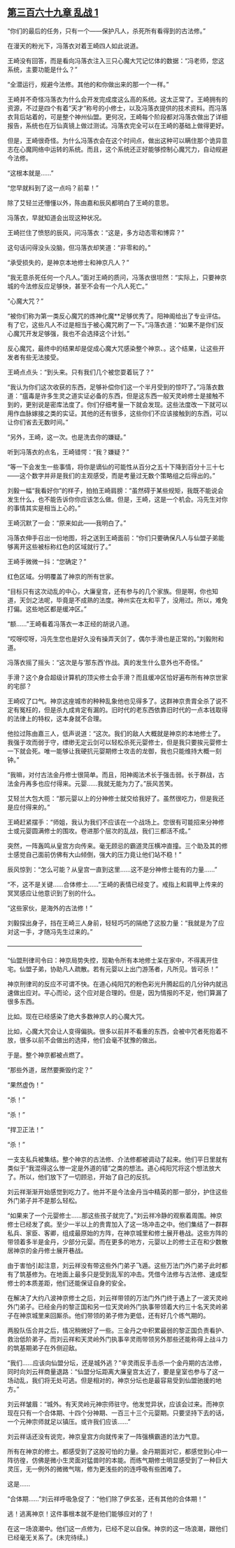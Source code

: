 ## [第三百六十九章 乱战 1](https://www.xxbiquge.com/11_11207/9003754.html)


  “你们的最后的任务，只有一个——保护凡人，杀死所有看得到的古法修。”

  在漫天的粉光下，冯落衣对着王崎四人如此说道。

  王崎没有回答，而是看向冯落衣注入三只心魔大咒记忆体的数据：“冯老师，您这系统，主要功能是什么？”

  “全潜运行，规避今法修。其他的和你做出来的那一个一样。”

  王崎并不奇怪冯落衣为什么会开发完成度这么高的系统。这太正常了。王崎拥有的资源，不过是四个有着“天才”称号的小修士，以及冯落衣提供的技术资料。而冯落衣背后站着的，可是整个神州仙盟。更何况，王崎每个阶段都对冯落衣做出了详细报告，系统也在万仙真镜上做过测试。冯落衣完全可以在王崎的基础上做得更好。

  但是，王崎很奇怪。为什么冯落衣会在这个时间点，做出这种可以瞒住那个诡异意志在心魔网络中运转的系统。而且，这个系统还正好能够控制心魔咒力，自动规避今法修。

  “这根本就是……”

  “您早就料到了这一点吗？前辈！”

  除了艾轻兰还懵懂以外，陈由嘉和辰风都明白了王崎的意思。

  冯落衣，早就知道会出现这种状况。

  王崎拦住了愤怒的辰风，问冯落衣：“这是，多方动态零和博弈？”

  这句话问得没头没脑，但冯落衣却笑道：“非零和的。”

  “承受损失的，是神京本地修士和神京凡人？”

  “我无意杀死任何一个凡人。”面对王崎的质问，冯落衣很坦然：“实际上，只要神京城的今法修反应足够快，甚至不会有一个凡人死亡。”

  “心魔大咒？”

  “被你们称为第一类反心魔咒的炼神化魔**足够优秀了。阳神阁给出了专业评估。有了它，这些凡人不过是相当于被心魔咒刷了一下。”冯落衣道：“如果不是你们反心魔咒开发足够强，我也不会选择这个计划。”

  反心魔咒，最终中的结果却是促成心魔大咒感染整个神京、。这个结果，让这些开发者有些无法接受。

  王崎点点头：“到头来。只有我们几个被您耍着玩了？”

  “我认为你们这次收获的东西，足够补偿你们这一个半月受到的惊吓了。”冯落衣数道：“瘟毒是许多生灵之道实证必备的东西，但是这东西一般天灵岭修士是接触不到的，更别说是密库法度了。你们仔细考量一下就会发现。这些法度改一下就可以用作血脉嫁接之类的实证。其他的还有很多，这些你们不应该接触到的东西，可以让你们省去无数时间。”

  “另外，王崎，这一次。也是洗去你的嫌疑。”

  听到冯落衣的点名，王崎错愕：“我？嫌疑？”

  “等一下会发生一些事情，将你是谪仙的可能性从百分之五十下降到百分十三十七——这个数字并非是我们的主观感受，而是考量过无数个策略组之后得出的。”

  刘毅一幅“我看好你”的样子，拍拍王崎肩膀：“虽然碍于某些规矩，我既不能说会发生什么，也不能告诉你你应该怎么做。但是，王崎，这是一个机会。冯先生对你的事情其实是相当上心的。”

  王崎沉默了一会：“原来如此——我明白了。”

  冯落衣伸手召出一份地图，将之送到王崎面前：“你们只要确保凡人与仙盟子弟能够离开这些被标称红色的区域就行了。”

  王崎手微微一抖：“您确定？”

  红色区域。分明覆盖了神京的所有世家。

  “目标只有这次动乱的中心，大廉皇宫，还有参与的几个家族。但是啊，你也知道，天剑之法呢，毕竟是不成熟的法度。神州实在太和平了，没用过。所以，难免打偏。这些地区都是缓冲区。”

  “额……”王崎看着冯落衣一本正经的胡说八道。

  “哎呀哎呀，冯先生您也是好久没有操弄天剑了，偶尔手滑也是正常的。”刘毅附和道。

  冯落衣摇了摇头：“这次是与‘那东西’作战。真的发生什么意外也不奇怪。”

  手滑？这个身合超级计算机的顶尖修士会手滑？而且缓冲区恰好遍布所有神京世家的宅邸？

  王崎叹了口气。神京这座城市的种种乱象他也见得多了。这群神京贵胄全杀了说不定有冤枉的，但是杀九成肯定有漏的。旧时代的老东西依靠旧时代的一点本钱取得的法律上的特权，这本身就不合理。

  他拉过陈由嘉三人，低声说道：“这次。我们的敌人大概就是神京的本地修士了。我强于攻而弱于守，缥缈无定云剑可以轻松杀死元婴修士，但是我只要挨元婴修士一下就会死。唯一能够让我硬抗元婴期修士攻击的龙御，我也只能维持大概一刻钟。”

  “我嘛，对付古法金丹修士很简单。而且，阳神阁法术长于强击弱。长于群战，古法金丹再多也应付得来。元婴……我就无能为力了。”辰风苦笑。

  艾轻兰大包大揽：“那元婴以上的分神修士就交给我好了。虽然很吃力，但是我还是应付得来的。”

  王崎赶紧摆手：“师姐，我认为我们不应该在一个战场上。您很有可能招来分神修士或元婴圆满修士的围攻。卷进那个层次的乱战，我们三都活不成。”

  突然，一阵轰鸣从皇宫方向传来。毫无顾忌的霸道灵压横冲直撞。三个助及其的修士感觉自己面前仿佛有大山倾倒，强大的压力竟让他们站不稳！”

  辰风惊到：“怎么可能？从皇宫一直到这里……这不是分神修士能有的力量……”

  “不，这不是关键……合体修士……”王崎的表情已经变了。戒指上和肩甲上传来的冥冥感应让他意识到了别的什么。

  “这些家伙，是海外的古法修！”

  刘毅探出身子，挡在王崎三人身前，轻轻巧巧的隔绝了这股力量：“我就是为了应对这一手，才随冯先生过来的。”

  ——————————————————————

  “仙盟刑律司令曰：神京局势失控，现勒令所有本地修士呆在家中，不得离开住宅。仙盟子弟，协助凡人疏散。若有元婴以上出门游荡者，凡所见。皆可杀！”

  神京刑律司的反应不可谓不快。在道心纯阳咒的粉色彩光升腾起后的几分钟内就迅速做出应对。平心而论，这个应对是合理的。但是，因为情报的不足，他们算漏了很多东西。

  比如。现在已经感染了绝大多数神京人的心魔大咒。

  比如，心魔大咒会让人变得偏执。很多以前并不看重的东西，会被中咒者死抱着不放，很多以前不会做出的选择，他们会毫不犹豫的做出。

  于是。整个神京都被点燃了。

  “那些外道，居然要撕毁约定？”

  “果然虚伪！”

  “杀！”

  “杀！”

  “捍卫正法！”

  “杀！”

  一支支私兵被集结。整个神京的古法修、介法修都被调动了起来。他们平日里就有类似于“我混得这么惨一定是外道的错”之类的想法。道心纯阳咒将这个想法放大了。所以，他们放下了一切顾忌，开始了自己的反抗。

  刘云祥渐渐开始感觉到吃力了。他并不是今法金丹当中精英的那一部分，护住这些外门弟子并不是那么轻松。

  “如果来了一个元婴修士……那这些孩子就完了。”刘云祥冷静的观察着周围。神京修士已经发了疯。至少一半以上的贵胄加入了这一场冲击之中。他们集结了一群群私兵、家臣、客卿，组成最原始的方阵，在神京城里和修士展开巷战。这些方阵的带领着多半是金丹，少部分元婴。而在更多的地方，元婴以上的修士正在和少数散居神京的金丹修士展开巷战。

  由于害怕引起注意，刘云祥没有带这些外门弟子飞遁。这些万法门外门弟子此时都有了筑基修为。在地面上最多只是受到乱军的冲击。凭借今法修与古法修、速成型修士的本质差距，他们还能保证自身的安全。

  在解决了大约八波神京修士之后，刘云祥带领的万法门外门终于遇上了一波天灵岭外门弟子。已经金丹的黎正国和另一位天灵岭外门执事带领着大约三十名天灵岭弟子在神京城里来回厮杀。他们带领的弟子修为更低，还有好几个练气期的。

  两股队伍合并之后，情况稍微好了一些。三金丹之中积累最弱的黎正国负责看护、救治低阶弟子。而刘云祥和天灵岭外门执事辛灵雨带领另外那些还能称得上战斗力的筑基期弟子在外侧迎敌。

  “我们……应该向仙盟分坛，还是城外逃？”辛灵雨反手击杀一个金丹期的古法修，同时向刘云祥商量退路：“仙盟分坛距离大廉皇宫太近了，要是皇室也参与了这一场动乱，我们将无处可逃。但是相对的，神京分坛也是最容易受到仙盟驰援的地方。”

  刘云祥皱眉：“城外。有天灵岭元神宗师驻守。他发觉异状，应该会过来。而神京现在只有一个合体期、十四个分神期、一百三十三个元婴期。只要坚持下去的话，一个元神宗师就足以镇压。或许我们应该……”

  刘云祥话还没有说完，神京皇宫方向就传来了一阵强横霸道的法力气意。

  所有在神京的修士。都感受到了这股可怕的力量。金丹期面对它，都感觉到心中一阵彷徨，仿佛是微小生灵面对猛兽时的本能。而练气期修士明显感受到了一种巨大灵压，无一例外的微微气喘，修为更浅些的的连呼吸有些困难了。

  这是……

  “合体期……”刘云祥呼吸急促了：“他们除了伊玄圣，还有其他的合体期！”

  逃！逃离神京！这件事根本就不是他们能够应对的了！

  在这一场浪潮中。他们这一点修为，已经不足以自保。神京的这一场浪潮，跟他们已经毫无关系了。(未完待续。)
